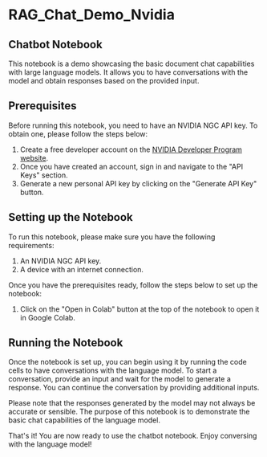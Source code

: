 # RAG_Chat_Demo_Nvidia

## Chatbot Notebook

This notebook is a demo showcasing the basic document chat capabilities with large language models. It allows you to have conversations with the model and obtain responses based on the provided input.

## Prerequisites

Before running this notebook, you need to have an NVIDIA NGC API key. To obtain one, please follow the steps below:

1. Create a free developer account on the [NVIDIA Developer Program website](https://ngc.nvidia.com/).
2. Once you have created an account, sign in and navigate to the "API Keys" section.
3. Generate a new personal API key by clicking on the "Generate API Key" button.

## Setting up the Notebook

To run this notebook, please make sure you have the following requirements:

1. An NVIDIA NGC API key.
2. A device with an internet connection.

Once you have the prerequisites ready, follow the steps below to set up the notebook:

1. Click on the "Open in Colab" button at the top of the notebook to open it in Google Colab.

## Running the Notebook

Once the notebook is set up, you can begin using it by running the code cells to have conversations with the language model. To start a conversation, provide an input and wait for the model to generate a response. You can continue the conversation by providing additional inputs.

Please note that the responses generated by the model may not always be accurate or sensible. The purpose of this notebook is to demonstrate the basic chat capabilities of the language model.

That's it! You are now ready to use the chatbot notebook. Enjoy conversing with the language model!
